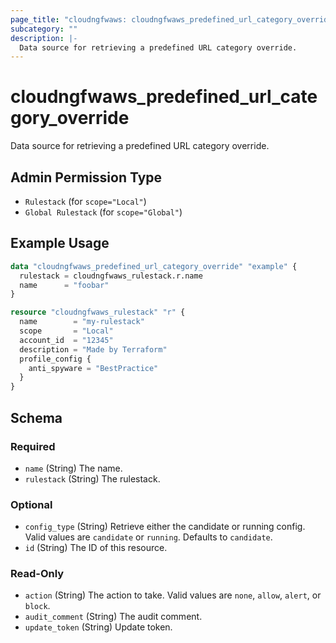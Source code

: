 ```yaml
---
page_title: "cloudngfwaws: cloudngfwaws_predefined_url_category_override Data Source"
subcategory: ""
description: |-
  Data source for retrieving a predefined URL category override.
---
```


# cloudngfwaws_predefined_url_category_override

Data source for retrieving a predefined URL category override.


## Admin Permission Type

* `Rulestack` (for `scope="Local"`)
* `Global Rulestack` (for `scope="Global"`)


## Example Usage

```terraform
data "cloudngfwaws_predefined_url_category_override" "example" {
  rulestack = cloudngfwaws_rulestack.r.name
  name      = "foobar"
}

resource "cloudngfwaws_rulestack" "r" {
  name        = "my-rulestack"
  scope       = "Local"
  account_id  = "12345"
  description = "Made by Terraform"
  profile_config {
    anti_spyware = "BestPractice"
  }
}
```


<!-- schema generated by tfplugindocs -->
## Schema

### Required

- `name` (String) The name.
- `rulestack` (String) The rulestack.

### Optional

- `config_type` (String) Retrieve either the candidate or running config. Valid values are `candidate` or `running`. Defaults to `candidate`.
- `id` (String) The ID of this resource.

### Read-Only

- `action` (String) The action to take. Valid values are `none`, `allow`, `alert`, or `block`.
- `audit_comment` (String) The audit comment.
- `update_token` (String) Update token.
